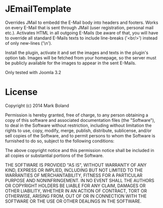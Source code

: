 JEmailTemplate
==============

Overrides JMail to embedd the E-Mail body into headers and footers. Works on 
every E-Mail that is sent through JMail (user registration, personal mail etc.). 
Activates HTML in all outgoing E-Mails (be aware of that, you will have to 
override all standard E-Mails texts to include line-breaks ('\<br/>') instead of 
only new-lines ('\n').

Install the plugin, activate it and set the images and texts in the plugin's 
option tab. Images will be fetched from your homepage, so the server must be 
publicly available for the images to appear in the sent E-Mails.

Only tested with Joomla 3.2

License
=======

Copyright (c) 2014 Mark Boland

Permission is hereby granted, free of charge, to any person obtaining a copy of 
this software and associated documentation files (the "Software"), to deal in 
the Software without restriction, including without limitation the rights to 
use, copy, modify, merge, publish, distribute, sublicense, and/or sell copies 
of the Software, and to permit persons to whom the Software is furnished to do 
so, subject to the following conditions:

The above copyright notice and this permission notice shall be included in all 
copies or substantial portions of the Software.

THE SOFTWARE IS PROVIDED "AS IS", WITHOUT WARRANTY OF ANY KIND, EXPRESS OR 
IMPLIED, INCLUDING BUT NOT LIMITED TO THE WARRANTIES OF MERCHANTABILITY, FITNESS 
FOR A PARTICULAR PURPOSE AND NONINFRINGEMENT. IN NO EVENT SHALL THE AUTHORS OR 
COPYRIGHT HOLDERS BE LIABLE FOR ANY CLAIM, DAMAGES OR OTHER LIABILITY, WHETHER 
IN AN ACTION OF CONTRACT, TORT OR OTHERWISE, ARISING FROM, OUT OF OR IN 
CONNECTION WITH THE SOFTWARE OR THE USE OR OTHER DEALINGS IN THE SOFTWARE.